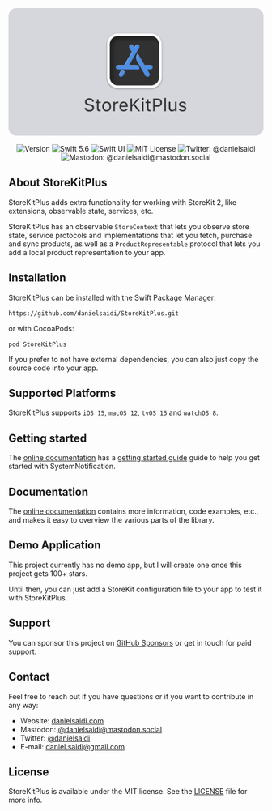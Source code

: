 <p align="center">
    <img src ="Resources/Logo_GitHub.png" alt="StoreKitPlus Logo" title="StoreKitPlus" width=600 />
</p>

<p align="center">
        <img src="https://img.shields.io/github/v/release/danielsaidi/StoreKitPlus?color=%2300550&sort=semver" alt="Version" />
    <img src="https://img.shields.io/badge/Swift-5.6-orange.svg" alt="Swift 5.6" />
    <img src="https://img.shields.io/badge/platform-SwiftUI-blue.svg" alt="Swift UI" title="Swift UI" />
    <img src="https://img.shields.io/github/license/danielsaidi/StoreKitPlus" alt="MIT License" />
    <img src="https://img.shields.io/twitter/url?label=Twitter&style=social&url=https%3A%2F%2Ftwitter.com%2Fdanielsaidi" alt="Twitter: @danielsaidi" title="Twitter: @danielsaidi" />
    <img src="https://img.shields.io/mastodon/follow/000253346?label=mastodon&style=social" alt="Mastodon: @danielsaidi@mastodon.social" title="Mastodon: @danielsaidi@mastodon.social" />
</p>


## About StoreKitPlus

StoreKitPlus adds extra functionality for working with StoreKit 2, like extensions, observable state, services, etc. 

StoreKitPlus has an observable `StoreContext` that lets you observe store state, service protocols and implementations that let you fetch, purchase and sync products, as well as a `ProductRepresentable` protocol that lets you add a local product representation to your app.



## Installation

StoreKitPlus can be installed with the Swift Package Manager:

```
https://github.com/danielsaidi/StoreKitPlus.git
```

or with CocoaPods:

```
pod StoreKitPlus
```

If you prefer to not have external dependencies, you can also just copy the source code into your app.



## Supported Platforms

StoreKitPlus supports `iOS 15`, `macOS 12`, `tvOS 15` and `watchOS 8`.



## Getting started

The [online documentation][Documentation] has a [getting started guide][Getting-Started] guide to help you get started with SystemNotification.



## Documentation

The [online documentation][Documentation] contains more information, code examples, etc., and makes it easy to overview the various parts of the library.



## Demo Application

This project currently has no demo app, but I will create one once this project gets 100+ stars.

Until then, you can just add a StoreKit configuration file to your app to test it with StoreKitPlus.



## Support

You can sponsor this project on [GitHub Sponsors][Sponsors] or get in touch for paid support.



## Contact

Feel free to reach out if you have questions or if you want to contribute in any way:

* Website: [danielsaidi.com][Website]
* Mastodon: [@danielsaidi@mastodon.social][Mastodon]
* Twitter: [@danielsaidi][Twitter]
* E-mail: [daniel.saidi@gmail.com][Email]



## License

StoreKitPlus is available under the MIT license. See the [LICENSE][License] file for more info.


[Email]: mailto:daniel.saidi@gmail.com
[Website]: https://www.danielsaidi.com
[Twitter]: https://www.twitter.com/danielsaidi
[Mastodon]: https://mastodon.social/@danielsaidi
[Sponsors]: https://github.com/sponsors/danielsaidi

[Documentation]: https://danielsaidi.github.io/StoreKitPlus/documentation/storekitplus/
[Getting-Started]: https://danielsaidi.github.io/StoreKitPlus/documentation/storekitplus/getting-started
[License]: https://github.com/danielsaidi/StoreKitPlus/blob/master/LICENSE
